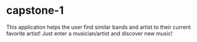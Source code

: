 # capstone-1
This application helps the user find similar bands and artist to their current favorite artist! Just enter a musician/artist and discover new music!
